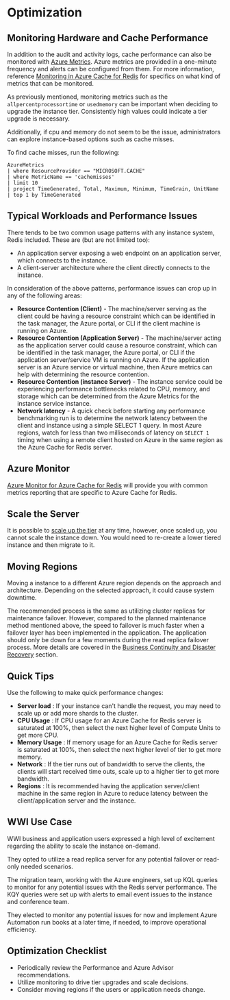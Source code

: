 # Optimization

## Monitoring Hardware and Cache Performance

In addition to the audit and activity logs, cache performance can also be monitored with [Azure Metrics](https://docs.microsoft.com/en-us/azure/azure-monitor/platform/data-platform-metrics). Azure metrics are provided in a one-minute frequency and alerts can be configured from them. For more information, reference [Monitoring in Azure Cache for Redis](https://docs.microsoft.com/en-us/azure/azure-cache-for-redis/cache-how-to-monitor) for specifics on what kind of metrics that can be monitored.

As previously mentioned, monitoring metrics such as the `allpercentprocessortime` or `usedmemory` can be important when deciding to upgrade the instance tier. Consistently high values could indicate a tier upgrade is necessary.

Additionally, if cpu and memory do not seem to be the issue, administrators can explore instance-based options such as cache misses.

To find cache misses, run the following:

```kql
AzureMetrics
| where ResourceProvider == "MICROSOFT.CACHE"
| where MetricName == 'cachemisses'
| limit 10
| project TimeGenerated, Total, Maximum, Minimum, TimeGrain, UnitName
| top 1 by TimeGenerated
```

## Typical Workloads and Performance Issues

There tends to be two common usage patterns with any instance system, Redis included.  These are (but are not limited too):

- An application server exposing a web endpoint on an application server, which connects to the instance.
- A client-server architecture where the client directly connects to the instance.

In consideration of the above patterns, performance issues can crop up in any of the following areas:

- **Resource Contention (Client)** - The machine/server serving as the client could be having a resource constraint which can be identified in the task manager, the Azure portal, or CLI if the client machine is running on Azure.
- **Resource Contention (Application Server)** - The machine/server acting as the application server could cause a resource constraint, which can be identified in the task manager, the Azure portal, or CLI if the application server/service VM is running on Azure. If the application server is an Azure service or virtual machine, then Azure metrics can help with determining the resource contention.
- **Resource Contention (instance Server)** - The instance service could be experiencing performance bottlenecks related to CPU, memory, and storage which can be determined from the Azure Metrics for the instance service instance.
- **Network latency** - A quick check before starting any performance benchmarking run is to determine the network latency between the client and instance using a simple SELECT 1 query. In most Azure regions, watch for less than two milliseconds of latency on `SELECT 1`  timing when using a remote client hosted on Azure in the same region as the Azure Cache for Redis server.

## Azure Monitor

[Azure Monitor for Azure Cache for Redis](https://docs.microsoft.com/en-us/azure/azure-monitor/insights/redis-cache-insights-overview) will provide you with common metrics reporting that are specific to Azure Cache for Redis.

## Scale the Server

It is possible to [scale up the tier](https://docs.microsoft.com/en-us/azure/azure-cache-for-redis/cache-how-to-scale) at any time, however, once scaled up, you cannot scale the instance down.  You would need to re-create a lower tiered instance and then migrate to it.

## Moving Regions

Moving a instance to a different Azure region depends on the approach and architecture. Depending on the selected approach, it could cause system downtime.

The recommended process is the same as utilizing cluster replicas for maintenance failover. However, compared to the planned maintenance method mentioned above, the speed to failover is much faster when a failover layer has been implemented in the application. The application should only be down for a few moments during the read replica failover process. More details are covered in the [Business Continuity and Disaster Recovery](03_BCDR.md) section.

## Quick Tips

Use the following to make quick performance changes:

- **Server load** : If your instance can't handle the request, you may need to scale up or add more shards to the cluster.
- **CPU Usage** : If CPU usage for an Azure Cache for Redis server is saturated at 100%, then select the next higher level of Compute Units to get more CPU.
- **Memory Usage** : If memory usage for an Azure Cache for Redis server is saturated at 100%, then select the next higher level of tier to get more memory.
- **Network** : If the tier runs out of bandwidth to serve the clients, the clients will start received time outs, scale up to a higher tier to get more bandwidth.
- **Regions** :  It is recommended having the application server/client machine in the same region in Azure to reduce latency between the client/application server and the instance.

## WWI Use Case

WWI business and application users expressed a high level of excitement regarding the ability to scale the instance on-demand.

They opted to utilize a read replica server for any potential failover or read-only needed scenarios.

The migration team, working with the Azure engineers, set up KQL queries to monitor for any potential issues with the Redis server performance. The KQY queries were set up with alerts to email event issues to the instance and conference team.

They elected to monitor any potential issues for now and implement Azure Automation run books at a later time, if needed, to improve operational efficiency.

## Optimization Checklist

- Periodically review the Performance and Azure Advisor recommendations.
- Utilize monitoring to drive tier upgrades and scale decisions.
- Consider moving regions if the users or application needs change.

